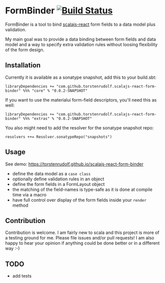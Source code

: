# FormBinder [![Build Status][travis-badge]][travis-link]

[travis-badge]: https://travis-ci.org/torstenrudolf/scalajs-react-form-binder.svg
[travis-link]: https://travis-ci.org/torstenrudolf/scalajs-react-form-binder

FormBinder is a tool to bind
[scalajs-react](https://github.com/japgolly/scalajs-react)
form fields to a data model plus validation.

My main goal was to provide a data binding between form fields and
data model and a way to specify extra validation rules without loosing 
flexibility of the form design.

## Installation

Currently it is available as a sonatype snapshot, add this to your build.sbt:

```
libraryDependencies += "com.github.torstenrudolf.scalajs-react-form-binder" %%% "core" % "0.0.2-SNAPSHOT"
```

If you want to use the materialui form-field descriptors, you'll need this as well:
```
libraryDependencies += "com.github.torstenrudolf.scalajs-react-form-binder" %%% "extras" % "0.0.2-SNAPSHOT"
```


You also might need to add the resolver for the sonatype snapshot repo:
```
resolvers ++= Resolver.sonatypeRepo("snapshots")
```

## Usage
See demo: https://torstenrudolf.github.io/scalajs-react-form-binder

* define the data model as a `case class`
* optionally define validation rules in an object
* define the form fields in a FormLayout object
* the matching of the field-names is type-safe as it is done at compile time via a macro
* have full control over display of the form fields inside your `render` method

## Contribution

Contribution is welcome. I am fairly new to scala and this project is more of a testing ground for me.
Please file issues and/or pull requests! I am also happy to hear your opinion if anything could be done better or 
in a different way :-)

## TODO

* add tests
